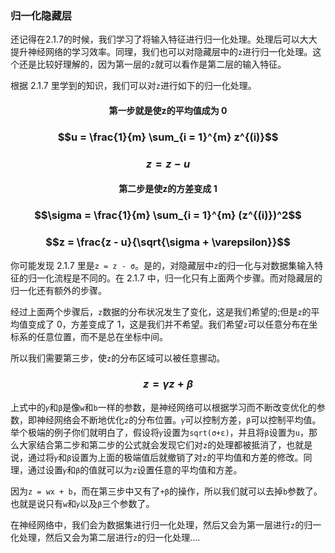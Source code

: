 ### 归一化隐藏层
还记得在2.1.7的时候，我们学习了将输入特征进行归一化处理。处理后可以大大提升神经网络的学习效率。同理，我们也可以对隐藏层中的`z`进行归一化处理。这个还是比较好理解的，因为第一层的`z`就可以看作是第二层的输入特征。

根据 2.1.7 里学到的知识，我们可以对`z`进行如下的归一化处理。

#### <center> 第一步就是使z的平均值成为 0 </center>
### $$u = \frac{1}{m} \sum_{i = 1}^{m} z^{(i)}$$
### $$z = z - u$$
#### <center> 第二步是使z的方差变成 1</center>
### $$\sigma = \frac{1}{m} \sum_{i = 1}^{m} (z^{(i)})^2$$
### $$z = \frac{z - u}{\sqrt{\sigma + \varepsilon}}$$
你可能发现 2.1.7 里是`z = z - σ`。是的，对隐藏层中`z`的归一化与对数据集输入特征的归一化流程是不同的。在 2.1.7 中，归一化只有上面两个步骤。而对隐藏层的归一化还有额外的步骤。

经过上面两个步骤后，`z`数据的分布状况发生了变化，这是我们希望的;但是`z`的平均值变成了 0，方差变成了 1，这是我们并不希望。我们希望`z`可以任意分布在坐标系的任意位置，而不是总在坐标中间。

所以我们需要第三步，使`z`的分布区域可以被任意挪动。
### $$z = \gamma{z} + \beta$$
上式中的`𝛾`和`β`是像`w`和`b`一样的参数，是神经网络可以根据学习而不断改变优化的参数，即神经网络会不断地优化`z`的分布位置。`𝛾`可以控制方差，`β`可以控制平均值。举个极端的例子你们就明白了，假设将`𝛾`设置为`sqrt(σ+ε)`，并且将`β`设置为`u`，那么大家结合第二步和第二步的公式就会发现它们对`z`的处理都被抵消了，也就是说，通过将`𝛾`和`β`设置为上面的极端值后就撤销了对`z`的平均值和方差的修改。同理，通过设置`𝛾`和`β`的值就可以为`z`设置任意的平均值和方差。

因为`z = wx + b`，而在第三步中又有了`+β`的操作，所以我们就可以去掉`b`参数了。也就是说只有`w`和`𝛾`以及`β`三个参数了。

在神经网络中，我们会为数据集进行归一化处理，然后又会为第一层进行`z`的归一化处理，然后又会为第二层进行`z`的归一化处理....
